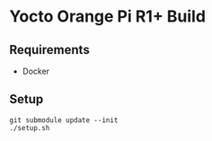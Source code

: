 # Yocto Orange Pi R1+ Build

## Requirements

- Docker  

## Setup

```
git submodule update --init
./setup.sh
```

